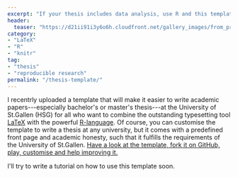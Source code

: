 ```yaml
---
excerpt: "If your thesis includes data analysis, use R and this template and save time and nerves."
header:
  teaser: "https://d21ii91i3y6o6h.cloudfront.net/gallery_images/from_proof/9298/large/1447173889/rstudio-hex-knitr-dot-psd.png"
category:
- "LaTeX"
- "R"
- "knitr"
tag:
- "thesis"
- "reproducible research"
permalink: "/thesis-template/"
---
```


I recentrly uploaded a template that will make it easier to write academic papers---especially bachelor's or master's thesis---at the University of St.Gallen (HSG) for all who want to combine the outstanding typesetting tool [LaTeX](https://www.ctan.org) with the powerful [R-language](https://www.cran.org). Of course, you can customise the template to write a thesis at any university, but it comes with a
predefined front page and academic honesty, such that it fulfills the requirements of the University of St.Gallen. [Have a look at the template, fork it on GitHub, play, customise and help improving it.](https://github.com/tinino/knitr-thesis-template)

I'll try to write a tutorial on how to use this template soon.
